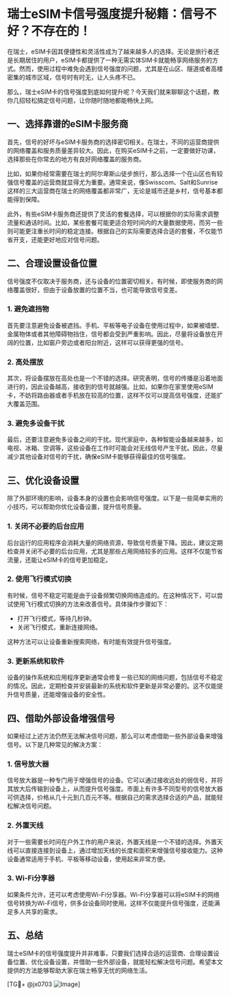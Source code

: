 # 瑞士eSIM卡信号强度提升秘籍：信号不好？不存在的！

在瑞士，eSIM卡因其便捷性和灵活性成为了越来越多人的选择。无论是旅行者还是长期居住的用户，eSIM卡都提供了一种无需实体SIM卡就能畅享网络服务的方式。然而，使用过程中难免会遇到信号强度的问题，尤其是在山区、隧道或者高楼密集的城市区域，信号时有时无，让人头疼不已。

那么，瑞士eSIM卡的信号强度到底如何提升呢？今天我们就来聊聊这个话题，教你几招轻松搞定信号问题，让你随时随地都能畅快上网。

## 一、选择靠谱的eSIM卡服务商

首先，信号的好坏与eSIM卡服务商的选择密切相关。在瑞士，不同的运营商提供的网络覆盖和服务质量差异较大。因此，在购买eSIM卡之前，一定要做好功课，选择那些在你常去的地方有良好网络覆盖的服务商。

比如，如果你经常需要在瑞士的阿尔卑斯山徒步旅行，那么选择一个在山区也有较强信号覆盖的运营商就显得尤为重要。通常来说，像Swisscom、Salt和Sunrise这样的三大运营商在瑞士的网络覆盖都非常广，无论是城市还是乡村，信号基本都能得到保障。

此外，有些eSIM卡服务商还提供了灵活的套餐选择，可以根据你的实际需求调整流量和通话时间。比如，某些套餐可能更适合短时间内的大量数据使用，而另一些则可能更注重长时间的稳定连接。根据自己的实际需要选择合适的套餐，不仅能节省开支，还能更好地应对信号问题。

## 二、合理设置设备位置

信号强度不仅取决于服务商，还与设备的位置密切相关。有时候，即使服务商的网络覆盖很好，但由于设备放置的位置不当，也可能导致信号变差。

### 1. 避免遮挡物

首先要注意避免设备被遮挡。手机、平板等电子设备在使用过程中，如果被墙壁、金属物体或者其他障碍物挡住，信号都会受到严重影响。因此，尽量将设备放在开阔的位置，比如窗户旁边或者阳台附近，这样可以获得更强的信号。

### 2. 高处摆放

其次，将设备摆放在高处也是一个不错的选择。研究表明，信号的传播是沿着地面进行的，因此设备越高，接收到的信号就越强。比如，如果你在家里使用eSIM卡，不妨将路由器或者手机放在较高的位置，这样不仅可以提高信号强度，还能扩大覆盖范围。

### 3. 避免多设备干扰

最后，还要注意避免多设备之间的干扰。现代家庭中，各种智能设备越来越多，如电视、冰箱、空调等，这些设备在工作时可能会对无线信号产生干扰。因此，尽量减少其他设备对信号的干扰，确保eSIM卡能够获得最佳的信号强度。

## 三、优化设备设置

除了外部环境的影响，设备本身的设置也会影响信号强度。以下是一些简单实用的小技巧，可以帮助你优化设备设置，提升信号质量。

### 1. 关闭不必要的后台应用

后台运行的应用程序会消耗大量的网络资源，导致信号质量下降。因此，建议定期检查并关闭不必要的后台应用，尤其是那些占用网络较多的应用。这样不仅能节省流量，还能让eSIM卡的信号更加稳定。

### 2. 使用飞行模式切换

有时候，信号不稳定可能是由于设备频繁切换网络造成的。在这种情况下，可以尝试使用飞行模式切换的方法来改善信号。具体操作步骤如下：

- 打开飞行模式，等待几秒钟。
- 关闭飞行模式，重新连接网络。

这种方法可以让设备重新搜索网络，有时能有效提升信号强度。

### 3. 更新系统和软件

设备的操作系统和应用程序更新通常会修复一些已知的网络问题，包括信号不稳定的情况。因此，定期检查并安装最新的系统和软件更新是非常必要的。这不仅能提升信号质量，还能增强设备的安全性。

## 四、借助外部设备增强信号

如果经过上述方法仍然无法解决信号问题，那么可以考虑借助一些外部设备来增强信号。以下是几种常见的解决方案：

### 1. 信号放大器

信号放大器是一种专门用于增强信号的设备。它可以通过接收远处的弱信号，并将其放大后传输到设备上，从而提升信号强度。市面上有许多不同型号的信号放大器可供选择，价格从几十元到几百元不等。根据自己的需求选择合适的产品，就能轻松解决信号问题。

### 2. 外置天线

对于一些需要长时间在户外工作的用户来说，外置天线是一个不错的选择。外置天线可以直接连接到设备上，通过增加天线的长度和面积来增强信号接收能力。这种设备通常适用于手机、平板等移动设备，使用起来非常方便。

### 3. Wi-Fi分享器

如果条件允许，还可以考虑使用Wi-Fi分享器。Wi-Fi分享器可以将eSIM卡的网络信号转换为Wi-Fi信号，供多台设备同时使用。这样不仅能提升信号强度，还能满足多人共享的需求。

## 五、总结

瑞士eSIM卡的信号强度提升并非难事，只要我们选择合适的运营商、合理设置设备位置、优化设备设置，并借助一些外部设备，就能轻松解决信号问题。希望本文提供的方法能够帮助大家在瑞士畅享无忧的网络生活。

[TG💪+ @jx0703 ![Image](https://github.com/user-attachments/assets/dbca1d08-cadb-493c-b0ec-ad6f7a83f270)]